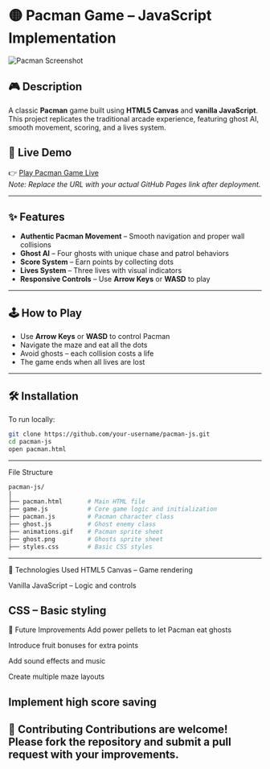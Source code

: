 # 🟡 Pacman Game – JavaScript Implementation

![Pacman Screenshot](https://your-image-url.com/screenshot.png) <!-- Replace with your actual screenshot URL -->

## 🎮 Description

A classic **Pacman** game built using **HTML5 Canvas** and **vanilla JavaScript**. This project replicates the traditional arcade experience, featuring ghost AI, smooth movement, scoring, and a lives system.

## 🔗 Live Demo

👉 [Play Pacman Game Live](https://your-github-username.github.io/pacman-js/)  
*Note: Replace the URL with your actual GitHub Pages link after deployment.*

---

## ✨ Features

- **Authentic Pacman Movement** – Smooth navigation and proper wall collisions  
- **Ghost AI** – Four ghosts with unique chase and patrol behaviors  
- **Score System** – Earn points by collecting dots  
- **Lives System** – Three lives with visual indicators  
- **Responsive Controls** – Use **Arrow Keys** or **WASD** to play

---

## 🕹️ How to Play

- Use **Arrow Keys** or **WASD** to control Pacman  
- Navigate the maze and eat all the dots  
- Avoid ghosts – each collision costs a life  
- The game ends when all lives are lost

---

## 🛠 Installation

To run locally:

```bash
git clone https://github.com/your-username/pacman-js.git
cd pacman-js
open pacman.html
```
---
 File Structure
 ```bash
pacman-js/
│
├── pacman.html       # Main HTML file
├── game.js           # Core game logic and initialization
├── pacman.js         # Pacman character class
├── ghost.js          # Ghost enemy class
├── animations.gif    # Pacman sprite sheet
├── ghost.png         # Ghosts sprite sheet
├── styles.css        # Basic CSS styles
```

---
🧰 Technologies Used
HTML5 Canvas – Game rendering

Vanilla JavaScript – Logic and controls

CSS – Basic styling
---
🚀 Future Improvements
Add power pellets to let Pacman eat ghosts

Introduce fruit bonuses for extra points

Add sound effects and music

Create multiple maze layouts

Implement high score saving
---
🤝 Contributing
Contributions are welcome!
Please fork the repository and submit a pull request with your improvements.
---

